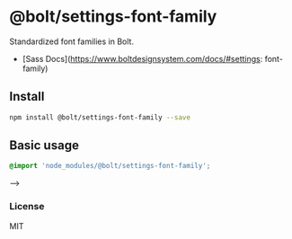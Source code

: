 # @bolt/settings-font-family
Standardized font families in Bolt.

- [Sass Docs](https://www.boltdesignsystem.com/docs/#settings: font-family)

## Install
```bash
npm install @bolt/settings-font-family --save
```

## Basic usage
```scss
@import 'node_modules/@bolt/settings-font-family';
```

-->
### License
MIT
